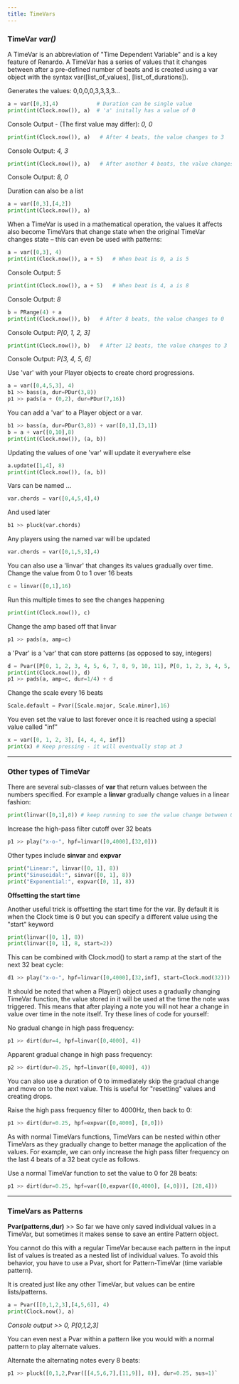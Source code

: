 ```yaml
---
title: TimeVars
---
```



### TimeVar *var()*

A TimeVar is an abbreviation of "Time Dependent Variable" and is a key feature of Renardo. A TimeVar has a series of values that it changes between after a pre-defined number of beats and is created using a var object with the syntax var([list_of_values], [list_of_durations]).

Generates the values: 0,0,0,0,3,3,3,3...
```python
a = var([0,3],4)            # Duration can be single value
print(int(Clock.now()), a)  # 'a' initally has a value of 0
```
Console Output - (The first value may differ):
_0, 0_

```python
print(int(Clock.now()), a)   # After 4 beats, the value changes to 3
```
Console Output:
_4, 3_


```python
print(int(Clock.now()), a)   # After another 4 beats, the value changes to 0
```
Console Output:
_8, 0_


Duration can also be a list
```python
a = var([0,3],[4,2])
print(int(Clock.now()), a)
```

When a TimeVar is used in a mathematical operation, the values it affects also become TimeVars that change state when the original TimeVar changes state – this can even be used with patterns:
```python
a = var([0,3], 4)
print(int(Clock.now()), a + 5)   # When beat is 0, a is 5
```
Console Output:
_5_

```python
print(int(Clock.now()), a + 5)   # When beat is 4, a is 8
```
Console Output:
_8_

```python
b = PRange(4) + a
print(int(Clock.now()), b)   # After 8 beats, the value changes to 0
```
Console Output:
_P[0, 1, 2, 3]_


```python
print(int(Clock.now()), b)   # After 12 beats, the value changes to 3
```
Console Output:
_P[3, 4, 5, 6]_


Use 'var' with your Player objects to create chord progressions.
```python
a = var([0,4,5,3], 4)
b1 >> bass(a, dur=PDur(3,8))
p1 >> pads(a + (0,2), dur=PDur(7,16))
```

You can add a 'var' to a Player object or a var.
```python
b1 >> bass(a, dur=PDur(3,8)) + var([0,1],[3,1])
b = a + var([0,10],8)
print(int(Clock.now()), (a, b))
```

Updating the values of one 'var' will update it everywhere else
```python
a.update([1,4], 8)
print(int(Clock.now()), (a, b))
```

Vars can be named ...
```python
var.chords = var([0,4,5,4],4)
```

And used later
```python
b1 >> pluck(var.chords)
```

Any players using the named var will be updated
```python
var.chords = var([0,1,5,3],4)
```

You can also use a 'linvar' that changes its values gradually over time. Change the value from 0 to 1 over 16 beats
```python
c = linvar([0,1],16)
```

Run this multiple times to see the changes happening
```python
print(int(Clock.now()), c)
```

Change the amp based off that linvar
```python
p1 >> pads(a, amp=c)
```

a 'Pvar' is a 'var' that can store patterns (as opposed to say, integers)
```python
d = Pvar([P[0, 1, 2, 3, 4, 5, 6, 7, 8, 9, 10, 11], P[0, 1, 2, 3, 4, 5, 4, 3, 2, 1]], 8)
print(int(Clock.now()), d)
p1 >> pads(a, amp=c, dur=1/4) + d
```

Change the scale every 16 beats
```python
Scale.default = Pvar([Scale.major, Scale.minor],16)
```

You even set the value to last forever once it is reached using a special value called "inf"
```python
x = var([0, 1, 2, 3], [4, 4, 4, inf])
print(x) # Keep pressing - it will eventually stop at 3
```

---
### Other types of TimeVar


There are several sub-classes of **var** that return values between the numbers specified. For example a **linvar** gradually change values in a linear fashion:
```python
print(linvar([0,1],8)) # keep running to see the value change between 0 and 1
```

Increase the high-pass filter cutoff over 32 beats
```python
p1 >> play("x-o-", hpf=linvar([0,4000],[32,0]))
```

Other types include **sinvar** and **expvar**
```python
print("Linear:", linvar([0, 1], 8))
print("Sinusoidal:", sinvar([0, 1], 8))
print("Exponential:", expvar([0, 1], 8))
```


**Offsetting the start time**

Another useful trick is offsetting the start time for the var. By default it is when the Clock time is 0 but you can specify a different value using the "start" keyword
```python
print(linvar([0, 1], 8))
print(linvar([0, 1], 8, start=2))
```

This can be combined with Clock.mod() to start a ramp at the start of the next 32 beat cycle:
```python
d1 >> play("x-o-", hpf=linvar([0,4000],[32,inf], start=Clock.mod(32)))
```

It should be noted that when a Player() object uses a gradually changing TimeVar function, the value stored in it will be used at the time the note was triggered. This means that after playing a note you will not hear a change in value over time in the note itself. Try these lines of code for yourself:

No gradual change in high pass frequency:
```python
p1 >> dirt(dur=4, hpf=linvar([0,4000], 4))
```

Apparent gradual change in high pass frequency:
```python
p2 >> dirt(dur=0.25, hpf=linvar([0,4000], 4))
```

You can also use a duration of 0 to immediately skip the gradual change and move on to the next value. This is useful for "resetting" values and creating drops.

Raise the high pass frequency filter to 4000Hz, then back to 0:
```python
p1 >> dirt(dur=0.25, hpf=expvar([0,4000], [8,0]))
```

As with normal TimeVars functions, TimeVars can be nested within other TimeVars as they gradually change to better manage the application of the values. For example, we can only increase the high pass filter frequency on the last 4 beats of a 32 beat cycle as follows.

Use a normal TimeVar function to set the value to 0 for 28 beats:
```python
p1 >> dirt(dur=0.25, hpf=var([0,expvar([0,4000], [4,0])], [28,4]))
```


---
### TimeVars as Patterns


**Pvar(patterns,dur)** >> So far we have only saved individual values in a TimeVar, but sometimes it makes sense to save an entire Pattern object.

You cannot do this with a regular TimeVar because each pattern in the input list of values is treated as a nested list of individual values. To avoid this behavior, you have to use a Pvar, short for Pattern-TimeVar (time variable pattern).

It is created just like any other TimeVar, but values can be entire lists/patterns.
```python
a = Pvar([[0,1,2,3],[4,5,6]], 4)
print(Clock.now(), a)
```
_Console output >> 0, P[0,1,2,3]_


You can even nest a Pvar within a pattern like you would with a normal pattern to play alternate values.

Alternate the alternating notes every 8 beats:
```python
p1 >> pluck([0,1,2,Pvar([[4,5,6,7],[11,9]], 8)], dur=0.25, sus=1)`
```
